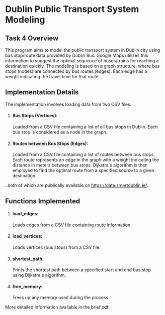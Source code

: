 # Dublin Public Transport System Modeling
## Task 4 Overview
This program aims to model the public transport system in Dublin city using bus stop/route data provided by Dublin Bus. Google Maps utilizes this information to suggest the optimal sequence of buses/trains for reaching a destination quickly. The modeling is based on a graph structure, where bus stops (nodes) are connected by bus routes (edges). Each edge has a weight indicating the travel time for that route.

## Implementation Details
The implementation involves loading data from two CSV files:

1. #### Bus Stops (Vertices):
   Loaded from a CSV file containing a list of all bus stops in Dublin.
Each bus stop is considered as a node in the graph.
2. #### Routes between Bus Stops (Edges):
   Loaded from a CSV file containing a list of routes between bus stops.
Each route represents an edge in the graph with a weight indicating the distance in meters between bus stops.
Dijkstra's algorithm is then employed to find the optimal route from a specified source to a given destination.

..both of which are publically available on https://data.smartdublin.ie/.

## Functions Implemented

1. #### load_edges:
   Loads edges from a CSV file containing route information.
2. #### load_vertices:
   Loads vertices (bus stops) from a CSV file.
3. #### shortest_path:
   Prints the shortest path between a specified start and end bus stop using Dijkstra's algorithm.
4. #### free_memory:
   Frees up any memory used during the process.


More detailed information available in the brief.pdf
